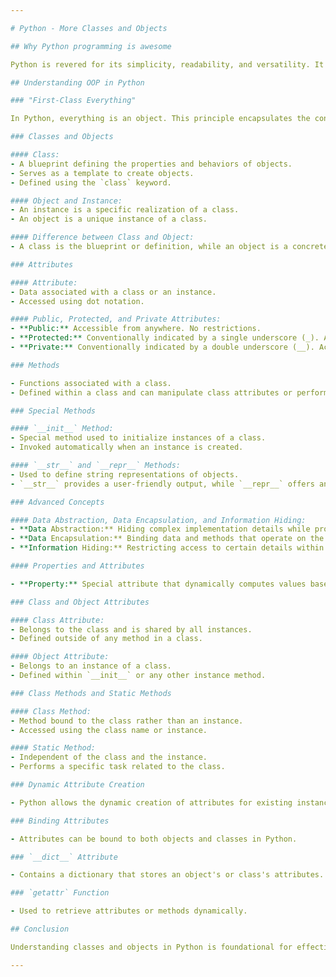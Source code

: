```yaml
---

# Python - More Classes and Objects

## Why Python programming is awesome

Python is revered for its simplicity, readability, and versatility. It offers a rich set of tools for object-oriented programming (OOP), allowing developers to create modular and scalable code.

## Understanding OOP in Python

### "First-Class Everything"

In Python, everything is an object. This principle encapsulates the concept of treating functions, classes, and even data types as first-class citizens.

### Classes and Objects

#### Class:
- A blueprint defining the properties and behaviors of objects.
- Serves as a template to create objects.
- Defined using the `class` keyword.

#### Object and Instance:
- An instance is a specific realization of a class.
- An object is a unique instance of a class.

#### Difference between Class and Object:
- A class is the blueprint or definition, while an object is a concrete instance created from the class.

### Attributes

#### Attribute:
- Data associated with a class or an instance.
- Accessed using dot notation.

#### Public, Protected, and Private Attributes:
- **Public:** Accessible from anywhere. No restrictions.
- **Protected:** Conventionally indicated by a single underscore (_). Accessible within the class and its subclasses.
- **Private:** Conventionally indicated by a double underscore (__). Accessible within the class only.

### Methods

- Functions associated with a class.
- Defined within a class and can manipulate class attributes or perform specific actions.

### Special Methods

#### `__init__` Method:
- Special method used to initialize instances of a class.
- Invoked automatically when an instance is created.

#### `__str__` and `__repr__` Methods:
- Used to define string representations of objects.
- `__str__` provides a user-friendly output, while `__repr__` offers an unambiguous representation for debugging.

### Advanced Concepts

#### Data Abstraction, Data Encapsulation, and Information Hiding:
- **Data Abstraction:** Hiding complex implementation details while providing a simple interface.
- **Data Encapsulation:** Binding data and methods that operate on the data into a single unit.
- **Information Hiding:** Restricting access to certain details within a class.

#### Properties and Attributes

- **Property:** Special attribute that dynamically computes values based on specific methods (getters and setters).

### Class and Object Attributes

#### Class Attribute:
- Belongs to the class and is shared by all instances.
- Defined outside of any method in a class.

#### Object Attribute:
- Belongs to an instance of a class.
- Defined within `__init__` or any other instance method.

### Class Methods and Static Methods

#### Class Method:
- Method bound to the class rather than an instance.
- Accessed using the class name or instance.

#### Static Method:
- Independent of the class and the instance.
- Performs a specific task related to the class.

### Dynamic Attribute Creation

- Python allows the dynamic creation of attributes for existing instances.

### Binding Attributes

- Attributes can be bound to both objects and classes in Python.

### `__dict__` Attribute

- Contains a dictionary that stores an object's or class's attributes.

### `getattr` Function

- Used to retrieve attributes or methods dynamically.

## Conclusion

Understanding classes and objects in Python is foundational for effective programming. These concepts enable the creation of modular and maintainable code, enhancing code reusability and scalability.

---
```


